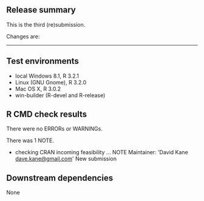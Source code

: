 ## Release summary

This is the third (re)submission.

Changes are: 

---

## Test environments

* local Windows 8.1, R 3.2.1
* Linux (GNU Gnome), R 3.2.0
* Mac OS X, R 3.0.2
* win-builder (R-devel and R-release)

## R CMD check results

There were no ERRORs or WARNINGs.

There was 1 NOTE.

* checking CRAN incoming feasibility ... NOTE
Maintainer: 'David Kane <dave.kane@gmail.com>'
New submission

## Downstream dependencies

None